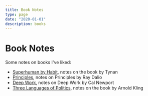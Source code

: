```yaml
---
title: Book Notes
type: page
date: "2020-01-01"
description: books
---
```


# Book Notes
Some notes on books I've liked:

- [Superhuman by Habit](/books/habit), notes on the book by Tynan
- [Principles](/books/principles), notes on Principles by Ray Dalio
- [Deep Work](/books/deepwork), notes on Deep Work by Cal Newport
- [Three Languages of Politics](/books/politics), notes on the book by Arnold Kling

